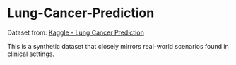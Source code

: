 # Lung-Cancer-Prediction

Dataset from: [Kaggle - Lung Cancer Prediction](https://www.kaggle.com/datasets/rashadrmammadov/lung-cancer-prediction)

This is a synthetic dataset that closely mirrors real-world scenarios found in clinical settings.
